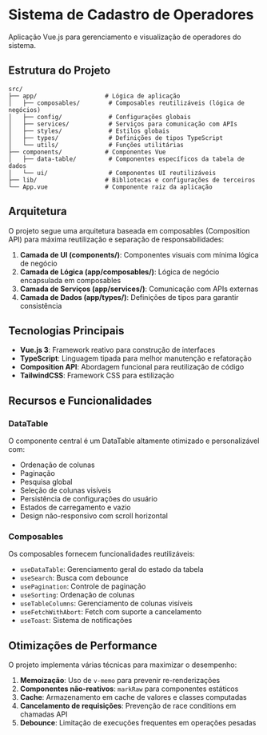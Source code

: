# Sistema de Cadastro de Operadores

Aplicação Vue.js para gerenciamento e visualização de operadores do sistema.

## Estrutura do Projeto

```
src/
├── app/                   # Lógica de aplicação
│   ├── composables/        # Composables reutilizáveis (lógica de negócios)
│   ├── config/             # Configurações globais 
│   ├── services/           # Serviços para comunicação com APIs
│   ├── styles/             # Estilos globais
│   ├── types/              # Definições de tipos TypeScript
│   └── utils/              # Funções utilitárias
├── components/            # Componentes Vue
│   ├── data-table/         # Componentes específicos da tabela de dados 
│   └── ui/                 # Componentes UI reutilizáveis
├── lib/                   # Bibliotecas e configurações de terceiros
└── App.vue                # Componente raiz da aplicação
```

## Arquitetura

O projeto segue uma arquitetura baseada em composables (Composition API) para máxima reutilização e separação de responsabilidades:

1. **Camada de UI (components/)**: Componentes visuais com mínima lógica de negócio
2. **Camada de Lógica (app/composables/)**: Lógica de negócio encapsulada em composables
3. **Camada de Serviços (app/services/)**: Comunicação com APIs externas
4. **Camada de Dados (app/types/)**: Definições de tipos para garantir consistência

## Tecnologias Principais

- **Vue.js 3**: Framework reativo para construção de interfaces
- **TypeScript**: Linguagem tipada para melhor manutenção e refatoração
- **Composition API**: Abordagem funcional para reutilização de código
- **TailwindCSS**: Framework CSS para estilização

## Recursos e Funcionalidades

### DataTable

O componente central é um DataTable altamente otimizado e personalizável com:

- Ordenação de colunas
- Paginação
- Pesquisa global
- Seleção de colunas visíveis
- Persistência de configurações do usuário
- Estados de carregamento e vazio
- Design não-responsivo com scroll horizontal

### Composables

Os composables fornecem funcionalidades reutilizáveis:

- `useDataTable`: Gerenciamento geral do estado da tabela
- `useSearch`: Busca com debounce
- `usePagination`: Controle de paginação
- `useSorting`: Ordenação de colunas
- `useTableColumns`: Gerenciamento de colunas visíveis
- `useFetchWithAbort`: Fetch com suporte a cancelamento
- `useToast`: Sistema de notificações

## Otimizações de Performance

O projeto implementa várias técnicas para maximizar o desempenho:

1. **Memoização**: Uso de `v-memo` para prevenir re-renderizações
2. **Componentes não-reativos**: `markRaw` para componentes estáticos
3. **Cache**: Armazenamento em cache de valores e classes computadas
4. **Cancelamento de requisições**: Prevenção de race conditions em chamadas API
5. **Debounce**: Limitação de execuções frequentes em operações pesadas 